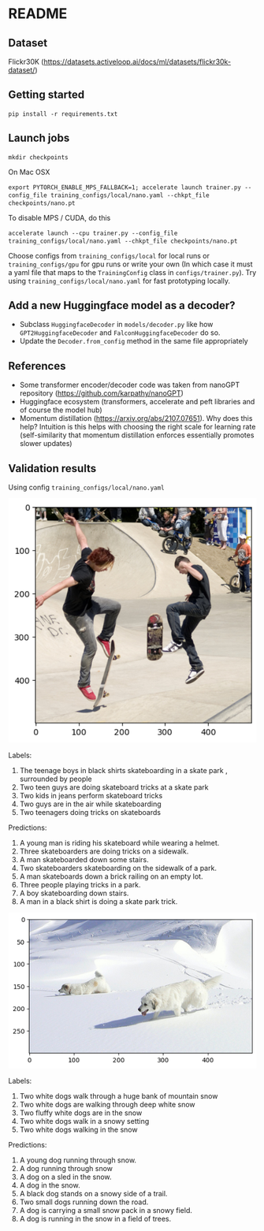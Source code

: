 # README

## Dataset
Flickr30K (https://datasets.activeloop.ai/docs/ml/datasets/flickr30k-dataset/) 

## Getting started
```shell
pip install -r requirements.txt
```

## Launch jobs
```shell
mkdir checkpoints
```
On Mac OSX
```shell
export PYTORCH_ENABLE_MPS_FALLBACK=1; accelerate launch trainer.py --config_file training_configs/local/nano.yaml --chkpt_file checkpoints/nano.pt
```
To disable MPS / CUDA, do this
```shell
accelerate launch --cpu trainer.py --config_file training_configs/local/nano.yaml --chkpt_file checkpoints/nano.pt
```
Choose configs from `training_configs/local` for local runs or `training_configs/gpu` for gpu runs or 
write your own (In which case it must a yaml file that maps to the `TrainingConfig` class in 
`configs/trainer.py`). Try using `training_configs/local/nano.yaml` for fast prototyping locally.

## Add a new Huggingface model as a decoder?
* Subclass `HuggingfaceDecoder` in `models/decoder.py` like how `GPT2HuggingfaceDecoder` and `FalconHuggingfaceDecoder`
  do so.
* Update the `Decoder.from_config` method in the same file appropriately 

## References
 * Some transformer encoder/decoder code was taken from nanoGPT repository (https://github.com/karpathy/nanoGPT)
 * Huggingface ecosystem (transformers, accelerate and peft libraries and of course the model hub)
 * Momentum distillation (https://arxiv.org/abs/2107.07651). Why does this help? Intuition is this helps with choosing 
   the right scale for learning rate (self-similarity that momentum distillation enforces essentially promotes slower 
   updates)

## Validation results
Using config `training_configs/local/nano.yaml`

<img src="assets/skateboarders.png" alt="Goal" width="550"/>

Labels:

1. The teenage boys in black shirts skateboarding in a skate park , surrounded by people 
2. Two teen guys are doing skateboard tricks at a skate park 
3. Two kids in jeans perform skateboard tricks 
4. Two guys are in the air while skateboarding 
5. Two teenagers doing tricks on skateboards

Predictions:

1. A young man is riding his skateboard while wearing a helmet.
2. Three skateboarders are doing tricks on a sidewalk.
3. A man skateboarded down some stairs.
4. Two skateboarders skateboarding on the sidewalk of a park.
5. A man skateboards down a brick railing on an empty lot.
6. Three people playing tricks in a park.
7. A boy skateboarding down stairs.
8. A man in a black shirt is doing a skate park trick.

<img src="assets/dog-snow.png" alt="Goal" width="550"/>

Labels:

1. Two white dogs walk through a huge bank of mountain snow 
2. Two white dogs are walking through deep white snow 
3. Two fluffy white dogs are in the snow
4. Two white dogs walk in a snowy setting 
5. Two white dogs walking in the snow 


Predictions:

1. A young dog running through snow.
2. A dog running through snow
3. A dog on a sled in the snow.
4. A dog in the snow.
5. A black dog stands on a snowy side of a trail.
6. Two small dogs running down the road.
7. A dog is carrying a small snow pack in a snowy field.
8. A dog is running in the snow in a field of trees.

